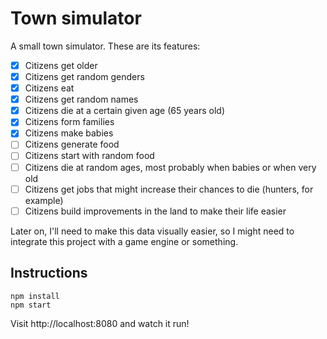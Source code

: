 # Town simulator

A small town simulator. These are its features:

* [x] Citizens get older
* [x] Citizens get random genders
* [x] Citizens eat
* [x] Citizens get random names
* [x] Citizens die at a certain given age (65 years old)
* [x] Citizens form families
* [x] Citizens make babies
* [ ] Citizens generate food
* [ ] Citizens start with random food
* [ ] Citizens die at random ages, most probably when babies or when very old
* [ ] Citizens get jobs that might increase their chances to die (hunters, for example)
* [ ] Citizens build improvements in the land to make their life easier

Later on, I'll need to make this data visually easier, so I might need to
integrate this project with a game engine or something.

## Instructions

```
npm install
npm start
```

Visit http://localhost:8080 and watch it run!
